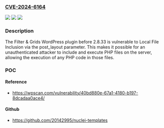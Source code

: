 ### [CVE-2024-6164](https://cve.mitre.org/cgi-bin/cvename.cgi?name=CVE-2024-6164)
![](https://img.shields.io/static/v1?label=Product&message=Filter%20%26%20Grids&color=blue)
![](https://img.shields.io/static/v1?label=Version&message=0%3C%202.8.33%20&color=brighgreen)
![](https://img.shields.io/static/v1?label=Vulnerability&message=CWE-22%20Improper%20Limitation%20of%20a%20Pathname%20to%20a%20Restricted%20Directory%20('Path%20Traversal')&color=brighgreen)

### Description

The Filter & Grids WordPress plugin before 2.8.33 is vulnerable to Local File Inclusion via the post_layout parameter. This makes it possible for an unauthenticated attacker to include and execute PHP files on the server, allowing the execution of any PHP code in those files.

### POC

#### Reference
- https://wpscan.com/vulnerability/40bd880e-67a1-4180-b197-8dcadaa0ace4/

#### Github
- https://github.com/20142995/nuclei-templates

